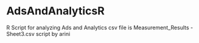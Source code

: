 # AdsAndAnalyticsR
R Script for analyzing Ads and Analytics
csv file is Measurement_Results - Sheet3.csv
script by arini
